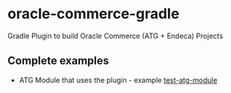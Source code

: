 # oracle-commerce-gradle
Gradle Plugin to build Oracle Commerce (ATG + Endeca) Projects

## Complete examples
- ATG Module that uses the plugin - example [test-atg-module](https://github.com/nagaseshadri/test-atg-module)